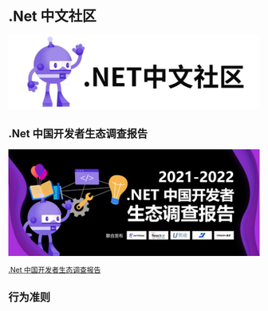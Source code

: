 # .Net 中文社区

<img src="./images/logo.jpg">

## .Net 中国开发者生态调查报告

<img src="./images/developer_ecology_report.jpg">

[.Net 中国开发者生态调查报告](https://mltechnology-sandbox.oss-cn-beijing.aliyuncs.com/netconfchina/.NET%20Developer%20Ecosystem%20Survey%20Report%20in%20China%20%282021-2022%29.pdf)

## 行为准则

